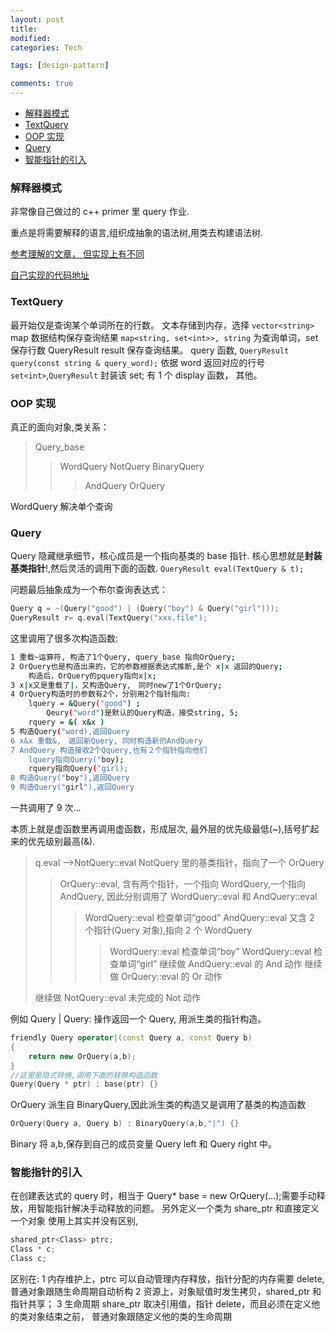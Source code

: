 ```yaml
---
layout: post
title:
modified:
categories: Tech

tags: [design-pattern]

comments: true
---
```


<!-- TOC -->

- [解释器模式](#解释器模式)
- [TextQuery](#TextQuery)
- [OOP 实现](#OOP-实现)
- [Query](#Query)
- [智能指针的引入](#智能指针的引入)

<!-- /TOC -->

### 解释器模式

非常像自己做过的 c++ primer 里 query 作业.

重点是将需要解释的语言,组织成抽象的语法树,用类去构建语法树.

[参考理解的文章， 但实现上有不同](http://blog.csdn.net/zhaoxy_thu/article/details/3799516)

[自己实现的代码地址](https://github.com/anribras/QueryOop)

### TextQuery

最开始仅是查询某个单词所在的行数。
文本存储到内存，选择 `vector<string>`
map 数据结构保存查询结果 `map<string, set<int>>, string` 为查询单词，set 保存行数
QueryResult result 保存查询结果。
query 函数,
`QueryResult query(const string & query_word);`
依据 word 返回对应的行号 `set<int>`,`QueryResult` 封装该 set;
有 1 个 display 函数，
其他。

### OOP 实现

真正的面向对象,类关系：

> Query_base
>
> > WordQuery
> > NotQuery
> > BinaryQuery
> >
> > > AndQuery
> > > OrQuery

WordQuery 解决单个查询

### Query

Query 隐藏继承细节，核心成员是一个指向基类的 base 指针.
核心思想就是**封装基类指针**!,然后灵活的调用下面的函数.
`QueryResult eval(TextQuery & t);`

问题最后抽象成为一个布尔查询表达式：

```cpp
Query q = ~(Query("good") | (Query("boy") & Query("girl")));
QueryResult r= q.eval(TextQuery("xxx.file");
```

这里调用了很多次构造函数:

```sh
1 重载~运算符, 构造了1个Query, query_base 指向OrQuery;
2 OrQuery也是构造出来的，它的参数根据表达式推断,是个 x|x 返回的Query;
	构造后，OrQuery的pquery指向x|x;
3 x|x又是重载了|，又构造Query,　同时new了1个OrQuery;
4 OrQuery构造时的参数有2个，分别用2个指针指向:
	lquery = &Query("good") ;
		Qeury("word")是默认的Query构造，接受string, 5;
	rquery = &( x&x )
5 构造Query("word),返回Query
6 x&x 重载&,　返回新Query, 同时构造新的AndQuery
7 AndQuery 构造接收2个Qquery,也有２个指针指向他们
	lquery指向Query("boy);
	rquery指向Query("girl);
8 构造Query("boy"),返回Query
9 构造Query("girl"),返回Query
```

一共调用了 9 次...

本质上就是虚函数里再调用虚函数，形成层次, 最外层的优先级最低(~),括号扩起来的优先级别最高(&).

> q.eval -->NotQuery::eval NotQuery 里的基类指针，指向了一个 OrQuery
>
> > OrQuery::eval, 含有两个指针，一个指向 WordQuery,一个指向 AndQuery,
> > 因此分别调用了 WordQuery::eval 和 AndQuery::eval
> >
> > > WordQuery::eval 检查单词“good”
> > > AndQuery::eval 又含 2 个指针(Query 对象),指向 2 个 WordQuery
> > >
> > > > WordQuery::eval 检查单词“boy”
> > > > WordQuery::eval 检查单词“girl”
> > > 继续做 AndQuery::eval 的 And 动作
> > 继续做 OrQuery::eval 的 Or 动作
>
> 继续做 NotQuery::eval 未完成的 Not 动作

例如 Query | Query: 操作返回一个 Query, 用派生类的指针构造。

```cpp
friendly Query operator|(const Query a, const Query b)
{
	return new OrQuery(a,b);
}
//这里是隐式转换,调用下面的转换构造函数
Query(Query * ptr) : base(ptr) {}
```

OrQuery 派生自 BinaryQuery,因此派生类的构造又是调用了基类的构造函数

```cpp
OrQuery(Query a, Query b) : BinaryQuery(a,b,"|") {}
```

Binary 将 a,b,保存到自己的成员变量 Query left 和 Query right 中。

### 智能指针的引入

在创建表达式的 query 时，相当于 Query\* base = new OrQuery(...);需要手动释放，用智能指针解决手动释放的问题。
另外定义一个类为 share_ptr 和直接定义一个对象 使用上其实并没有区别,

```cpp
shared_ptr<Class> ptrc;
Class * c;
Class c;
```

区别在:
1 内存维护上，ptrc 可以自动管理内存释放，指针分配的内存需要 delete,普通对象跟随生命周期自动析构
2 资源上，对象赋值时发生拷贝，shared_ptr 和指针共享；
3 生命周期 share_ptr 取决引用值，指针 delete，而且必须在定义他的类对象结束之前，
普通对象跟随定义他的类的生命周期

